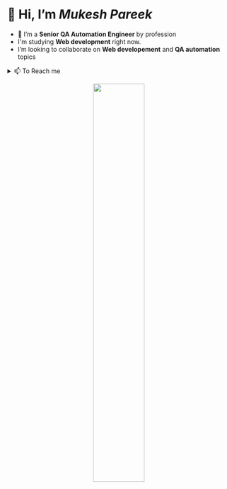 # 👋 Hi, I’m ***Mukesh Pareek***
- 👀 I’m a **Senior QA Automation Engineer** by profession
- I'm studying **Web development** right now.
- I’m looking to collaborate on **Web developement** and **QA automation** topics

<details>
  <summary>📫 To Reach me</summary>

  -    [***Twitter***](https://twitter.com/mkshprk)
  - [***LinkedIn***](https://www.linkedin.com/in/mukesh-pareek/)
</details>

<p align="center">
<img width="48%" src="https://github-readme-stats.vercel.app/api?username=mkshprk&show_icons=true&theme=tokyonight" />
<!--<img width="48%" src="https://github-readme—streak—stats.herokuapp.com/?user=mkshprk&theme=tokyonight" />-->
</p>

<!--
Github Action link
  https://github.com/marketplace/actions/github-activity-readme
Readme status
  https://github.com/anuraghazra/github-readme-stats#hiding-individual-stats

-->

<!---
mkshprk/mkshprk is a ✨ special ✨ repository because its `README.md` (this file) appears on your GitHub profile.
You can click the Preview link to take a look at your changes.
--->
